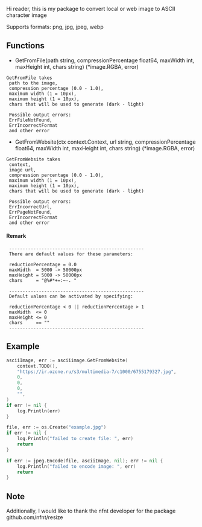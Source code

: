 Hi reader, this is my package to convert local or web image to ASCII character image

Supports formats: png, jpg, jpeg, webp 

Functions
---
- GetFromFile(path string, compressionPercentage float64, maxWidth int, maxHeight int, chars string) (*image.RGBA, error)
```
GetFromFile takes
 path to the image,
 compression percentage (0.0 - 1.0),
 maximum width (1 = 10px),
 maximum height (1 = 10px),
 chars that will be used to generate (dark - light)

 Possible output errors:
 ErrFileNotFound,
 ErrIncorrectFormat
 and other error
```

- GetFromWebsite(ctx context.Context, url string, compressionPercentage float64, maxWidth int, maxHeight int, chars string) (*image.RGBA, error)
```
GetFromWebsite takes
 context,
 image url,
 compression percentage (0.0 - 1.0),
 maximum width (1 = 10px),
 maximum height (1 = 10px),
 chars that will be used to generate (dark - light)

 Possible output errors:
 ErrIncorrectUrl,
 ErrPageNotFound,
 ErrIncorrectFormat
 and other error
```

#### Remark
```
 --------------------------------------------------
 There are default values for these parameters:

 reductionPercentage = 0.0
 maxWidth  = 5000 -> 50000px
 maxHeight = 5000 -> 50000px
 chars     = "@%#*+=:~-. "

 --------------------------------------------------
 Default values can be activated by specifying:

 reductionPercentage < 0 || reductionPercentage > 1
 maxWidth  <= 0
 maxHeight <= 0
 chars     == ""
 --------------------------------------------------
```

Example
---
```GO
asciiImage, err := asciiimage.GetFromWebsite(
	context.TODO(),
	"https://ir.ozone.ru/s3/multimedia-7/c1000/6755179327.jpg",
	0,
	0,
	0,
	"",
)
if err != nil {
	log.Println(err)
}

file, err := os.Create("example.jpg")
if err != nil {
	log.Println("failed to create file: ", err)
	return
}

if err := jpeg.Encode(file, asciiImage, nil); err != nil {
	log.Println("failed to encode image: ", err)
	return
}
```

Note
---
Additionally, I would like to thank the nfnt developer for the package github.com/nfnt/resize
